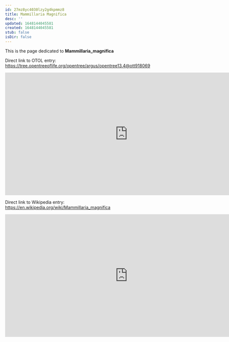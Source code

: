 ```yaml
---
id: 27mz8yc4030lzy2g4kpmmz8
title: Mammillaria Magnifica
desc: ''
updated: 1648144045581
created: 1648144045581
stub: false
isDir: false
---
```

This is the page dedicated to **Mammillaria_magnifica**


Direct link to OTOL entry: https://tree.opentreeoflife.org/opentree/argus/opentree13.4@ott918069



<html>
    <body>
    <iframe src="https://tree.opentreeoflife.org/opentree/argus/opentree13.4@ott918069"
    width="800" height="400" frameborder="0" allowfullscreen> </iframe>
    </body>
</html>
    


Direct link to Wikipedia entry: https://en.wikipedia.org/wiki/Mammillaria_magnifica



<html>
    <body>
    <iframe src="https://en.wikipedia.org/wiki/Mammillaria_magnifica"
    width="800" height="400" frameborder="0" allowfullscreen> </iframe>
    </body>
</html>
    
